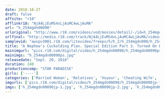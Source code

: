 ```yaml
---
date: 2018-10-27
draft: false
affsite: "r18"
afflinkr18: "NjA4LjEuMS4xLjAuMC4wLjAuMA"
url: "h_254mgdn00090"
urloriginal: "http://www.r18.com/videos/vod/movies/detail/-/id=h_254mgdn00090"
urlfinal: "http://media.r18.com/track/NjA4LjEuMS4xLjAuMC4wLjAuMA/videos/vod/movies/detail/-/id=h_254mgdn00090"
samplevid: "awspv3001.r18.com/litevideo/freepv/h/h_2/h_254mgdn090/h_254mgdn090_dmb_w.mp4"
title: "A Nephew's Cuckolding Plan. Special Edition Part 3. Turned On By My Aunt... 240 Minutes"
mainimgurl: "pics.r18.com/digital/video/h_254mgdn00090/h_254mgdn00090ps.jpg"
mainimgs: "h_254mgdn00090ps.jpg"
releasedate: "Sept. 20, 2018"
duration: 240
productioncomp: "STAR PARADISE"
girls: ['----']
categories: ['Married Woman', 'Relatives', 'Voyeur', 'Cheating Wife', 'Massage', 'Over 4 Hours', 'Hi-Def']
imgurls: ['pics.r18.com/digital/video/h_254mgdn00090/h_254mgdn00090jp-1.jpg', 'pics.r18.com/digital/video/h_254mgdn00090/h_254mgdn00090jp-2.jpg', 'pics.r18.com/digital/video/h_254mgdn00090/h_254mgdn00090jp-3.jpg', 'pics.r18.com/digital/video/h_254mgdn00090/h_254mgdn00090jp-4.jpg', 'pics.r18.com/digital/video/h_254mgdn00090/h_254mgdn00090jp-5.jpg', 'pics.r18.com/digital/video/h_254mgdn00090/h_254mgdn00090jp-6.jpg', 'pics.r18.com/digital/video/h_254mgdn00090/h_254mgdn00090jp-7.jpg', 'pics.r18.com/digital/video/h_254mgdn00090/h_254mgdn00090jp-8.jpg', 'pics.r18.com/digital/video/h_254mgdn00090/h_254mgdn00090jp-9.jpg', 'pics.r18.com/digital/video/h_254mgdn00090/h_254mgdn00090jp-10.jpg', 'pics.r18.com/digital/video/h_254mgdn00090/h_254mgdn00090jp-11.jpg', 'pics.r18.com/digital/video/h_254mgdn00090/h_254mgdn00090jp-12.jpg', 'pics.r18.com/digital/video/h_254mgdn00090/h_254mgdn00090jp-13.jpg', 'pics.r18.com/digital/video/h_254mgdn00090/h_254mgdn00090jp-14.jpg', 'pics.r18.com/digital/video/h_254mgdn00090/h_254mgdn00090jp-15.jpg', 'pics.r18.com/digital/video/h_254mgdn00090/h_254mgdn00090jp-16.jpg', 'pics.r18.com/digital/video/h_254mgdn00090/h_254mgdn00090jp-17.jpg', 'pics.r18.com/digital/video/h_254mgdn00090/h_254mgdn00090jp-18.jpg', 'pics.r18.com/digital/video/h_254mgdn00090/h_254mgdn00090jp-19.jpg', 'pics.r18.com/digital/video/h_254mgdn00090/h_254mgdn00090jp-20.jpg']
imgs: ['h_254mgdn00090jp-1.jpg', 'h_254mgdn00090jp-2.jpg', 'h_254mgdn00090jp-3.jpg', 'h_254mgdn00090jp-4.jpg', 'h_254mgdn00090jp-5.jpg', 'h_254mgdn00090jp-6.jpg', 'h_254mgdn00090jp-7.jpg', 'h_254mgdn00090jp-8.jpg', 'h_254mgdn00090jp-9.jpg', 'h_254mgdn00090jp-10.jpg', 'h_254mgdn00090jp-11.jpg', 'h_254mgdn00090jp-12.jpg', 'h_254mgdn00090jp-13.jpg', 'h_254mgdn00090jp-14.jpg', 'h_254mgdn00090jp-15.jpg', 'h_254mgdn00090jp-16.jpg', 'h_254mgdn00090jp-17.jpg', 'h_254mgdn00090jp-18.jpg', 'h_254mgdn00090jp-19.jpg', 'h_254mgdn00090jp-20.jpg']
---
```

